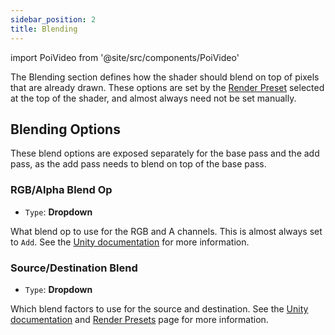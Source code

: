 ```yaml
---
sidebar_position: 2
title: Blending
---
```

import PoiVideo from '@site/src/components/PoiVideo'

The Blending section defines how the shader should blend on top of pixels that are already drawn. These options are set by the [Render Preset](/docs/general/render-preset.md) selected at the top of the shader, and almost always need not be set manually.

## Blending Options

These blend options are exposed separately for the base pass and the add pass, as the add pass needs to blend on top of the base pass.

### RGB/Alpha Blend Op

- `Type`: **Dropdown**

What blend op to use for the RGB and A channels. This is almost always set to `Add`. See the [Unity documentation](https://docs.unity3d.com/Manual/SL-BlendOp.html) for more information.

### Source/Destination Blend

- `Type`: **Dropdown**

Which blend factors to use for the source and destination. See the [Unity documentation](https://docs.unity3d.com/Manual/SL-Blend.html) and [Render Presets](/docs/general/render-preset.md) page for more information.

